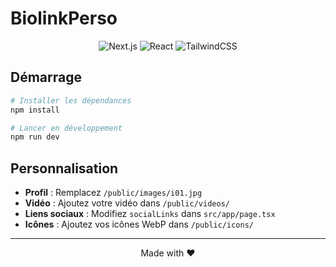 # BiolinkPerso

<div align="center">
  
![Next.js](https://img.shields.io/badge/Next.js-15-black?style=for-the-badge&logo=nextdotjs)
![React](https://img.shields.io/badge/React-18-61DAFB?style=for-the-badge&logo=react)
![TailwindCSS](https://img.shields.io/badge/Tailwind-3-38BDF8?style=for-the-badge&logo=tailwindcss)

</div>

## Démarrage

```bash
# Installer les dépendances
npm install

# Lancer en développement
npm run dev
```

## Personnalisation

- **Profil** : Remplacez `/public/images/i01.jpg`
- **Vidéo** : Ajoutez votre vidéo dans `/public/videos/`
- **Liens sociaux** : Modifiez `socialLinks` dans `src/app/page.tsx`
- **Icônes** : Ajoutez vos icônes WebP dans `/public/icons/`

---

<div align="center">
Made with ❤️
</div>
